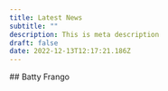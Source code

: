 ```yaml
---
title: Latest News
subtitle: ""
description: This is meta description
draft: false
date: 2022-12-13T12:17:21.186Z
---
```

\#﻿# Batty Frango